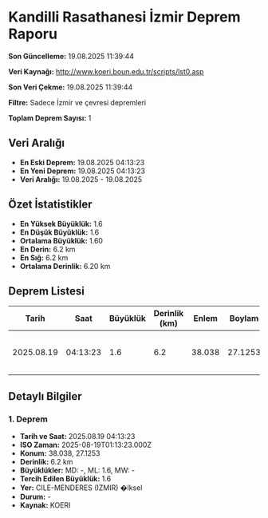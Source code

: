 # Kandilli Rasathanesi İzmir Deprem Raporu

**Son Güncelleme:** 19.08.2025 11:39:44

**Veri Kaynağı:** http://www.koeri.boun.edu.tr/scripts/lst0.asp

**Son Veri Çekme:** 19.08.2025 11:39:44

**Filtre:** Sadece İzmir ve çevresi depremleri

**Toplam Deprem Sayısı:** 1

## Veri Aralığı

- **En Eski Deprem:** 19.08.2025 04:13:23
- **En Yeni Deprem:** 19.08.2025 04:13:23
- **Veri Aralığı:** 19.08.2025 - 19.08.2025

## Özet İstatistikler

- **En Yüksek Büyüklük:** 1.6
- **En Düşük Büyüklük:** 1.6
- **Ortalama Büyüklük:** 1.60
- **En Derin:** 6.2 km
- **En Sığ:** 6.2 km
- **Ortalama Derinlik:** 6.20 km

## Deprem Listesi

| Tarih | Saat | Büyüklük | Derinlik (km) | Enlem | Boylam | Konum | Durum |
|-------|------|----------|---------------|-------|--------|-------|-------|
| 2025.08.19 | 04:13:23 | 1.6 | 6.2 | 38.038 | 27.1253 | CILE-MENDERES (IZMIR) �lksel | - |

## Detaylı Bilgiler

### 1. Deprem

- **Tarih ve Saat:** 2025.08.19 04:13:23
- **ISO Zaman:** 2025-08-19T01:13:23.000Z
- **Konum:** 38.038, 27.1253
- **Derinlik:** 6.2 km
- **Büyüklükler:** MD: -, ML: 1.6, MW: -
- **Tercih Edilen Büyüklük:** 1.6
- **Yer:** CILE-MENDERES (IZMIR) �lksel
- **Durum:** -
- **Kaynak:** KOERI

